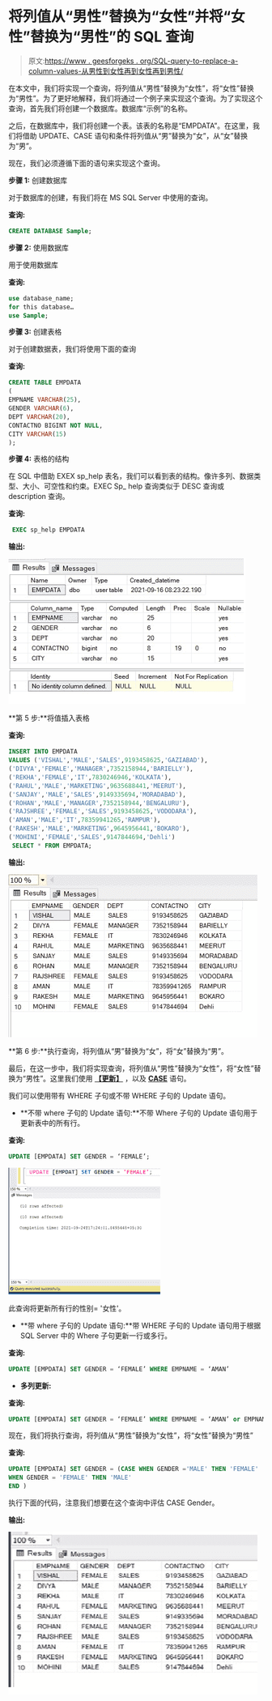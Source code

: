 # 将列值从“男性”替换为“女性”并将“女性”替换为“男性”的 SQL 查询

> 原文:[https://www . geesforgeks . org/SQL-query-to-replace-a-column-values-从男性到女性再到女性再到男性/](https://www.geeksforgeeks.org/sql-query-to-replace-a-column-values-from-male-to-female-and-female-to-male/)

在本文中，我们将实现一个查询，将列值从“男性”替换为“女性”，将“女性”替换为“男性”。为了更好地解释，我们将通过一个例子来实现这个查询。为了实现这个查询，首先我们将创建一个数据库。数据库“示例”的名称。

之后，在数据库中，我们将创建一个表。该表的名称是“EMPDATA”。在这里，我们将借助 UPDATE、CASE 语句和条件将列值从“男”替换为“女”，从“女”替换为“男”。

现在，我们必须遵循下面的语句来实现这个查询。

**步骤 1:** 创建数据库

对于数据库的创建，有我们将在 MS SQL Server 中使用的查询。

**查询:**

```sql
CREATE DATABASE Sample;
```

**步骤 2:** 使用数据库

用于使用数据库

**查询:**

```sql
use database_name;
for this database…
use Sample;    
```

**步骤 3:** 创建表格

对于创建数据表，我们将使用下面的查询

**查询:**

```sql
CREATE TABLE EMPDATA
(
EMPNAME VARCHAR(25),
GENDER VARCHAR(6),
DEPT VARCHAR(20),
CONTACTNO BIGINT NOT NULL,
CITY VARCHAR(15)
);
```

**步骤 4:** 表格的结构

在 SQL 中借助 EXEX sp_help 表名，我们可以看到表的结构。像许多列、数据类型、大小、可空性和约束。EXEC Sp_ help 查询类似于 DESC 查询或 description 查询。

**查询:**

```sql
 EXEC sp_help EMPDATA
```

**输出:**

![](img/e0bb90da79f1e3f71497085ba7d73235.png)

**第 5 步:**将值插入表格

**查询:**

```sql
INSERT INTO EMPDATA
VALUES ('VISHAL','MALE','SALES',9193458625,'GAZIABAD'),
('DIVYA','FEMALE','MANAGER',7352158944,'BARIELLY'),
('REKHA','FEMALE','IT',7830246946,'KOLKATA'),
('RAHUL','MALE','MARKETING',9635688441,'MEERUT'),
('SANJAY','MALE','SALES',9149335694,'MORADABAD'),
('ROHAN','MALE','MANAGER',7352158944,'BENGALURU'),
('RAJSHREE','FEMALE','SALES',9193458625,'VODODARA'),
('AMAN','MALE','IT',78359941265,'RAMPUR'),
('RAKESH','MALE','MARKETING',9645956441,'BOKARO'),
('MOHINI','FEMALE','SALES',9147844694,'Dehli')
 SELECT * FROM EMPDATA;
```

**输出:**

![](img/474ae5af51505d02cc6042324af26d64.png)

**第 6 步:**执行查询，将列值从“男”替换为“女”，将“女”替换为“男”。

最后，在这一步中，我们将实现查询，将列值从“男性”替换为“女性”，将“女性”替换为“男性”。这里我们使用 [**【更新】**](https://www.geeksforgeeks.org/sql-update-statement/) ，以及 [**CASE**](https://www.geeksforgeeks.org/sql-case-statement/) 语句。

我们可以使用带有 WHERE 子句或不带 WHERE 子句的 Update 语句。

*   **不带 where 子句的 Update 语句:**不带 Where 子句的 Update 语句用于更新表中的所有行。

**查询:**

```sql
UPDATE [EMPDATA] SET GENDER = ‘FEMALE’;
```

![](img/b498468da4b6bc51b8bd3ab1708c310a.png)

此查询将更新所有行的性别= '女性'。

*   **带 where 子句的 Update 语句:**带 WHERE 子句的 Update 语句用于根据 SQL Server 中的 Where 子句更新一行或多行。

**查询:**

```sql
UPDATE [EMPDATA] SET GENDER = ‘FEMALE’ WHERE EMPNAME = ‘AMAN’
```

*   **多列更新:**

**查询:**

```sql
UPDATE [EMPDATA] SET GENDER = ‘FEMALE’ WHERE EMPNAME = ‘AMAN’ or EMPNAME = ‘VIJAY’; 
```

现在，我们将执行查询，将列值从“男性”替换为“女性”，将“女性”替换为“男性”

**查询:**

```sql
UPDATE [EMPDATA] SET GENDER = (CASE WHEN GENDER ='MALE' THEN 'FEMALE'
WHEN GENDER = 'FEMALE' THEN 'MALE'
END ) 
```

执行下面的代码，注意我们想要在这个查询中评估 CASE Gender。

**输出:**

![](img/6584c51c8293b7611edfa6005aee373c.png)